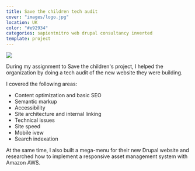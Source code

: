 ```yaml
---
title: Save the children tech audit
cover: "images/logo.jpg"
location: UK
color: "#e92934"
categories: sapientnitro web drupal consultancy inverted
template: project
---
```


![](/work/savethechildren/images/1.png)

During my assignment to Save the children's project, I helped the organization by doing a tech audit of the new website they were building.

I covered the following areas:

* Content optimization and basic SEO
* Semantic markup
* Accessibility
* Site architecture and internal linking
* Technical issues
* Site speed
* Mobile ivew
* Search indexation

At the same time, I also built a mega-menu for their new Drupal website and researched how to implement a responsive asset management system with Amazon AWS.
